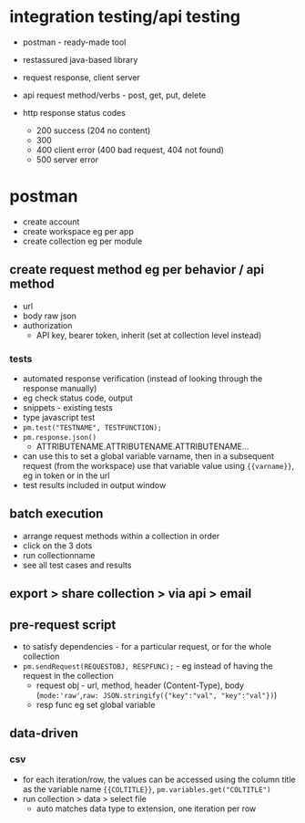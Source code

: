 # integration testing/api testing
* postman - ready-made tool
* restassured java-based library

* request response, client server
* api request method/verbs - post, get, put, delete
* http response status codes
  * 200 success (204 no content)
  * 300
  * 400 client error (400 bad request, 404 not found)
  * 500 server error
 

# postman
* create account
* create workspace eg per app
* create collection eg per module
## create request method eg per behavior / api method
* url
* body raw json
* authorization
  * API key, bearer token, inherit (set at collection level instead)
### tests
* automated response verification (instead of looking through the response manually)
*  eg check status code, output
* snippets - existing tests
* type javascript test
* `pm.test("TESTNAME", TESTFUNCTION);`
* `pm.response.json()`
  * ATTRIBUTENAME.ATTRIBUTENAME.ATTRIBUTENAME...
* can use this to set a global variable varname, then in a subsequent request (from the workspace) use that variable value using `{{varname}}`, eg in token or in the url
* test results included in output window
## batch execution
* arrange request methods within a collection in order
* click on the 3 dots
* run collectionname
* see all test cases and results
## export > share collection > via api > email
## pre-request script
* to satisfy dependencies - for a particular request, or for the whole collection
* `pm.sendRequest(REQUESTOBJ, RESPFUNC);` - eg instead of having the request in the collection
  * request obj - url, method, header (Content-Type), body (`mode:'raw'`,`raw: JSON.stringify({"key":"val", "key":"val"})`)
  * resp func eg set global variable
## data-driven
### csv
* for each iteration/row, the values can be accessed using the column title as the variable name `{{COLTITLE}}`, `pm.variables.get("COLTITLE")`
* run collection > data > select file
  * auto matches data type to extension, one iteration per row
